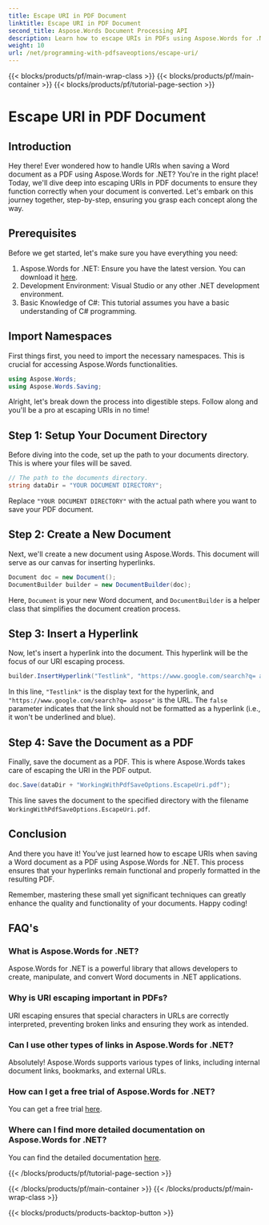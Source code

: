```yaml
---
title: Escape URI in PDF Document
linktitle: Escape URI in PDF Document
second_title: Aspose.Words Document Processing API
description: Learn how to escape URIs in PDFs using Aspose.Words for .NET. This detailed guide walks you through the process step-by-step.
weight: 10
url: /net/programming-with-pdfsaveoptions/escape-uri/
---
```


{{< blocks/products/pf/main-wrap-class >}}
{{< blocks/products/pf/main-container >}}
{{< blocks/products/pf/tutorial-page-section >}}

# Escape URI in PDF Document

## Introduction

Hey there! Ever wondered how to handle URIs when saving a Word document as a PDF using Aspose.Words for .NET? You're in the right place! Today, we'll dive deep into escaping URIs in PDF documents to ensure they function correctly when your document is converted. Let's embark on this journey together, step-by-step, ensuring you grasp each concept along the way.

## Prerequisites

Before we get started, let's make sure you have everything you need:

1. Aspose.Words for .NET: Ensure you have the latest version. You can download it [here](https://releases.aspose.com/words/net/).
2. Development Environment: Visual Studio or any other .NET development environment.
3. Basic Knowledge of C#: This tutorial assumes you have a basic understanding of C# programming.

## Import Namespaces

First things first, you need to import the necessary namespaces. This is crucial for accessing Aspose.Words functionalities.

```csharp
using Aspose.Words;
using Aspose.Words.Saving;
```

Alright, let's break down the process into digestible steps. Follow along and you'll be a pro at escaping URIs in no time!

## Step 1: Setup Your Document Directory

Before diving into the code, set up the path to your documents directory. This is where your files will be saved.

```csharp
// The path to the documents directory.
string dataDir = "YOUR DOCUMENT DIRECTORY";
```

Replace `"YOUR DOCUMENT DIRECTORY"` with the actual path where you want to save your PDF document.

## Step 2: Create a New Document

Next, we'll create a new document using Aspose.Words. This document will serve as our canvas for inserting hyperlinks.

```csharp
Document doc = new Document();
DocumentBuilder builder = new DocumentBuilder(doc);
```

Here, `Document` is your new Word document, and `DocumentBuilder` is a helper class that simplifies the document creation process.

## Step 3: Insert a Hyperlink

Now, let's insert a hyperlink into the document. This hyperlink will be the focus of our URI escaping process.

```csharp
builder.InsertHyperlink("Testlink", "https://www.google.com/search?q= aspose", false);
```

In this line, `"Testlink"` is the display text for the hyperlink, and `"https://www.google.com/search?q= aspose"` is the URL. The `false` parameter indicates that the link should not be formatted as a hyperlink (i.e., it won't be underlined and blue).

## Step 4: Save the Document as a PDF

Finally, save the document as a PDF. This is where Aspose.Words takes care of escaping the URI in the PDF output.

```csharp
doc.Save(dataDir + "WorkingWithPdfSaveOptions.EscapeUri.pdf");
```

This line saves the document to the specified directory with the filename `WorkingWithPdfSaveOptions.EscapeUri.pdf`.

## Conclusion

And there you have it! You’ve just learned how to escape URIs when saving a Word document as a PDF using Aspose.Words for .NET. This process ensures that your hyperlinks remain functional and properly formatted in the resulting PDF. 

Remember, mastering these small yet significant techniques can greatly enhance the quality and functionality of your documents. Happy coding!

## FAQ's

### What is Aspose.Words for .NET?

Aspose.Words for .NET is a powerful library that allows developers to create, manipulate, and convert Word documents in .NET applications.

### Why is URI escaping important in PDFs?

URI escaping ensures that special characters in URLs are correctly interpreted, preventing broken links and ensuring they work as intended.

### Can I use other types of links in Aspose.Words for .NET?

Absolutely! Aspose.Words supports various types of links, including internal document links, bookmarks, and external URLs.

### How can I get a free trial of Aspose.Words for .NET?

You can get a free trial [here](https://releases.aspose.com/).

### Where can I find more detailed documentation on Aspose.Words for .NET?

You can find the detailed documentation [here](https://reference.aspose.com/words/net/).


{{< /blocks/products/pf/tutorial-page-section >}}

{{< /blocks/products/pf/main-container >}}
{{< /blocks/products/pf/main-wrap-class >}}

{{< blocks/products/products-backtop-button >}}
